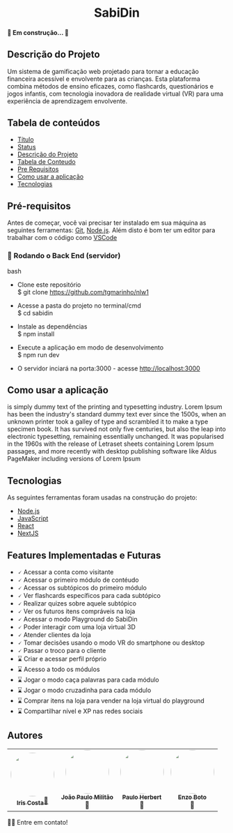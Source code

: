 <h1 align="center">SabiDin</h1> 
<h4 align="start"> 
🚧 Em construção... 🚧  
</h4>

## Descrição do Projeto
<p align="start">Um sistema de gamificação web projetado para tornar a educação financeira acessível e envolvente para as crianças. Esta plataforma combina métodos de ensino eficazes, como flashcards, questionários e jogos infantis, com tecnologia inovadora de realidade virtual (VR) para uma experiência de aprendizagem envolvente. </p>

## Tabela de conteúdos
<!--ts-->
   * [Título](#Titulo)
   * [Status](#Status)
   * [Descrição do Projeto](#Descrição-do-Projeto)
   * [Tabela de Conteudo](#tabela-de-conteudo)
   * [Pre Requisitos](#pre-requisitos)
   * [Como usar a aplicação](#como-usar)
   * [Tecnologias](#Tecnologias)
<!--te-->

## Pré-requisitos

Antes de começar, você vai precisar ter instalado em sua máquina as seguintes ferramentas:
[Git](https://git-scm.com), [Node.js](https://nodejs.org/en/). 
Além disto é bom ter um editor para trabalhar com o código como [VSCode](https://code.visualstudio.com/)

### 🎲 Rodando o Back End (servidor)

bash
- Clone este repositório </br>
$ git clone <https://github.com/tgmarinho/nlw1>

- Acesse a pasta do projeto no terminal/cmd </br>
$ cd sabidin

- Instale as dependências </br>
$ npm install

- Execute a aplicação em modo de desenvolvimento </br>
$ npm run dev

- O servidor inciará na porta:3000 - acesse <http://localhost:3000>

## Como usar a aplicação
is simply dummy text of the printing and typesetting industry. Lorem Ipsum has been the industry's standard dummy text ever since the 1500s, when an unknown printer took a galley of type and scrambled it to make a type specimen book. It has survived not only five centuries, but also the leap into electronic typesetting, remaining essentially unchanged. It was popularised in the 1960s with the release of Letraset sheets containing Lorem Ipsum passages, and more recently with desktop publishing software like Aldus PageMaker including versions of Lorem Ipsum


## Tecnologias

As seguintes ferramentas foram usadas na construção do projeto:

- [Node.js](https://nodejs.org/en/)
- [JavaScript](https://developer.mozilla.org/pt-BR/docs/Web/JavaScript)
- [React](https://pt-br.reactjs.org/)
- [NextJS](https://reactnative.dev/)


## Features Implementadas e Futuras

- 🗸 Acessar a conta como visitante
- 🗸 Acessar o primeiro módulo de contéudo
- 🗸 Acessar os subtópicos do primeiro módulo
- 🗸 Ver flashcards específicos para cada subtópico
- 🗸 Realizar quizes sobre aquele subtópico
- 🗸 Ver os futuros itens compráveis na loja
- 🗸 Acessar o modo Playground do SabiDin
- 🗸 Poder interagir com uma loja virtual 3D
- 🗸 Atender clientes da loja
- 🗸 Tomar decisões usando o modo VR do smartphone ou desktop
- 🗸 Passar o troco para o cliente
- ⌛ Criar e acessar perfil próprio
- ⌛ Acesso a todo os módulos
- ⌛ Jogar o modo caça palavras para cada módulo
- ⌛ Jogar o modo cruzadinha para cada módulo
- ⌛ Comprar itens na loja para vender na loja virtual do playground
- ⌛ Compartilhar nível e XP nas redes sociais



## Autores
<table>
  <tr>
    <td align="center"><a href="//www.linkedin.com/in/costairis/"><img style="border-radius: 50%;" src="https://avatars.githubusercontent.com/u/69826078?v=4" width="100px;" alt=""/><br /><sub><b>Iris Costa</b></sub>🚀
    <td align="center"><a href="https://rocketseat.com.br"><img style="border-radius: 50%;" src="https://avatars.githubusercontent.com/u/143536750?v=4" width="100px;" alt=""/><br /><sub><b>João Paulo Militão</b></sub></a><br />🚀
    <td align="center"><a href="https://rocketseat.com.br"><img style="border-radius: 50%;" src="https://avatars.githubusercontent.com/u/101981462?v=4" width="100px;" alt=""/><br /><sub><b>Paulo Herbert</b></sub></a><br />🚀
    <td align="center"><a href="https://rocketseat.com.br"><img style="border-radius: 50%;" src="https://avatars.githubusercontent.com/u/118773125?v=4" width="100px;" alt=""/><br /><sub><b>Enzo Boto</b></sub></a><br />🚀
  </tr>
 
  </tr>
</table>

👋🏽 Entre em contato!
